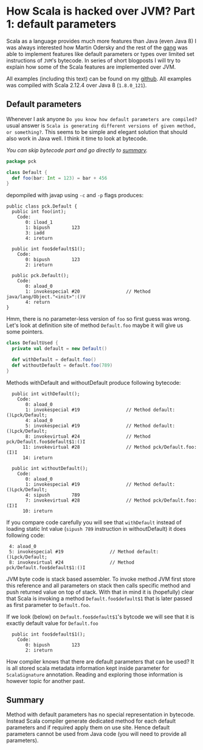 # How Scala is hacked over JVM? Part 1: default parameters

Scala as a language provides much more features than Java (even Java 8) I was always interested how Martin Odersky and the rest of the [gang](https://github.com/scala/scala/graphs/contributors) was able to implement features like default parameters or types over limited set instructions of `JVM`'s bytecode.
In series of short blogposts I will try to explain how some of the Scala features are implemented over JVM. 

All examples (including this text) can be found on my [github](https://github.com/romanowski/scala-bcode-cutter-link/talk_n_blog). All examples was compiled with Scala 2.12.4 over Java 8 (`1.8.0_121`).

## Default parameters

Whenever I ask anyone `Do you know how default parameters are compiled?` usual answer is `Scala is generating different versions of given method, or something?`.
This seems to be simple and elegant solution that should also work in Java well. I think it time to look at bytecode.

*You can skip bytecode part and go directly to [summary](#Summary).*


```scala
package pck

class Default {
  def foo(bar: Int = 123) = bar + 456
}
```

depompiled with javap using `-c` and `-p` flags produces:

```
public class pck.Default {
  public int foo(int);
    Code:
       0: iload_1
       1: bipush        123
       3: iadd
       4: ireturn

  public int foo$default$1();
    Code:
       0: bipush        123
       2: ireturn

  public pck.Default();
    Code:
       0: aload_0
       1: invokespecial #20                 // Method java/lang/Object."<init>":()V
       4: return
}
```

Hmm, there is no parameter-less version of `foo` so first guess was wrong. Let's look at definition site of method `Default.foo` maybe it will give us some pointers.

```scala
class DefaultUsed {
  private val default = new Default()

  def withDefault = default.foo()
  def withoutDefault = default.foo(789)
}

```

Methods withDefault and withoutDefault produce following bytecode:

```
  public int withDefault();
    Code:
       0: aload_0
       1: invokespecial #19                 // Method default:()Lpck/Default;
       4: aload_0
       5: invokespecial #19                 // Method default:()Lpck/Default;
       8: invokevirtual #24                 // Method pck/Default.foo$default$1:()I
      11: invokevirtual #28                 // Method pck/Default.foo:(I)I
      14: ireturn

  public int withoutDefault();
    Code:
       0: aload_0
       1: invokespecial #19                 // Method default:()Lpck/Default;
       4: sipush        789
       7: invokevirtual #28                 // Method pck/Default.foo:(I)I
      10: ireturn
```

If you compare code carefully you will see that `withDefault` instead of loading static Int value (`sipush 789` instruction in withoutDefault) it does following code:

```
 4: aload_0
 5: invokespecial #19                 // Method default:()Lpck/Default;
 8: invokevirtual #24                 // Method pck/Default.foo$default$1:()I
```
JVM byte code is stack based assembler. To invoke method JVM first store this reference and all parameters on stack then calls specific method and push returned value on top of stack. With that in mind it is (hopefully) clear that Scala is invoking a method `Default.foo$default$1` that is later passed as first parameter to `Default.foo`.

If we look (below) on `Default.foo$default$1`'s bytcode we will see that it is exactly default value for `Default.foo`
 

```
  public int foo$default$1();
    Code:
       0: bipush        123
       2: ireturn
```

How compiler knows that there are default parameters that can be used? It is all stored scala metadata information kept inside parameter for `ScalaSignature` annotation. Reading and exploring those information is however topic for another past.

## Summary

Method with default parameters has no special representation in bytecode. Instead Scala compiler generate dedicated method for each default parameters and if required apply them on use site. Hence default parameters cannot be used from Java code (you will need to provide all parameters).